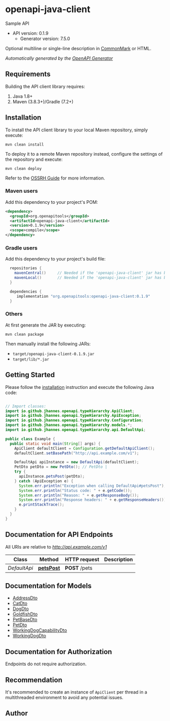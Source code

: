 # openapi-java-client

Sample API
- API version: 0.1.9
  - Generator version: 7.5.0

Optional multiline or single-line description in [CommonMark](http://commonmark.org/help/) or HTML.


*Automatically generated by the [OpenAPI Generator](https://openapi-generator.tech)*


## Requirements

Building the API client library requires:
1. Java 1.8+
2. Maven (3.8.3+)/Gradle (7.2+)

## Installation

To install the API client library to your local Maven repository, simply execute:

```shell
mvn clean install
```

To deploy it to a remote Maven repository instead, configure the settings of the repository and execute:

```shell
mvn clean deploy
```

Refer to the [OSSRH Guide](http://central.sonatype.org/pages/ossrh-guide.html) for more information.

### Maven users

Add this dependency to your project's POM:

```xml
<dependency>
  <groupId>org.openapitools</groupId>
  <artifactId>openapi-java-client</artifactId>
  <version>0.1.9</version>
  <scope>compile</scope>
</dependency>
```

### Gradle users

Add this dependency to your project's build file:

```groovy
  repositories {
    mavenCentral()     // Needed if the 'openapi-java-client' jar has been published to maven central.
    mavenLocal()       // Needed if the 'openapi-java-client' jar has been published to the local maven repo.
  }

  dependencies {
     implementation "org.openapitools:openapi-java-client:0.1.9"
  }
```

### Others

At first generate the JAR by executing:

```shell
mvn clean package
```

Then manually install the following JARs:

* `target/openapi-java-client-0.1.9.jar`
* `target/lib/*.jar`

## Getting Started

Please follow the [installation](#installation) instruction and execute the following Java code:

```java

// Import classes:
import io.github.jhannes.openapi.typeHierarchy.ApiClient;
import io.github.jhannes.openapi.typeHierarchy.ApiException;
import io.github.jhannes.openapi.typeHierarchy.Configuration;
import io.github.jhannes.openapi.typeHierarchy.models.*;
import io.github.jhannes.openapi.typeHierarchy.api.DefaultApi;

public class Example {
  public static void main(String[] args) {
    ApiClient defaultClient = Configuration.getDefaultApiClient();
    defaultClient.setBasePath("http://api.example.com/v1");

    DefaultApi apiInstance = new DefaultApi(defaultClient);
    PetDto petDto = new PetDto(); // PetDto | 
    try {
      apiInstance.petsPost(petDto);
    } catch (ApiException e) {
      System.err.println("Exception when calling DefaultApi#petsPost");
      System.err.println("Status code: " + e.getCode());
      System.err.println("Reason: " + e.getResponseBody());
      System.err.println("Response headers: " + e.getResponseHeaders());
      e.printStackTrace();
    }
  }
}

```

## Documentation for API Endpoints

All URIs are relative to *http://api.example.com/v1*

Class | Method | HTTP request | Description
------------ | ------------- | ------------- | -------------
*DefaultApi* | [**petsPost**](docs/DefaultApi.md#petsPost) | **POST** /pets | 


## Documentation for Models

 - [AddressDto](docs/AddressDto.md)
 - [CatDto](docs/CatDto.md)
 - [DogDto](docs/DogDto.md)
 - [GoldfishDto](docs/GoldfishDto.md)
 - [PetBaseDto](docs/PetBaseDto.md)
 - [PetDto](docs/PetDto.md)
 - [WorkingDogCapabilityDto](docs/WorkingDogCapabilityDto.md)
 - [WorkingDogDto](docs/WorkingDogDto.md)


<a id="documentation-for-authorization"></a>
## Documentation for Authorization

Endpoints do not require authorization.


## Recommendation

It's recommended to create an instance of `ApiClient` per thread in a multithreaded environment to avoid any potential issues.

## Author



